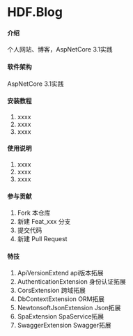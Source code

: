 # HDF.Blog

#### 介绍
个人网站、博客，AspNetCore 3.1实践

#### 软件架构
AspNetCore 3.1实践


#### 安装教程

1.  xxxx
2.  xxxx
3.  xxxx

#### 使用说明

1.  xxxx
2.  xxxx
3.  xxxx

#### 参与贡献

1.  Fork 本仓库
2.  新建 Feat_xxx 分支
3.  提交代码
4.  新建 Pull Request


#### 特技

1.  ApiVersionExtend api版本拓展
2.  AuthenticationExtension 身份认证拓展
3.  CorsExtension 跨域拓展
4.  DbContextExtension ORM拓展
5.  NewtonsoftJsonExtension Json拓展
6.  SpaExtension SpaService拓展
7.  SwaggerExtension Swagger拓展